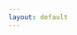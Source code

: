```yaml
---
layout: default
---
```


<!DOCTYPE html>
<html lang="en">
<head>
    <meta charset="UTF-8">
    <meta name="viewport" content="width=device-width, initial-scale=1.0">
    <title>Tavus AI Chat</title>
    <link rel="stylesheet" href="{{ '/assets/main.css' | relative_url }}">
    <link rel="icon" href="{{ '/assets/images/favicon.ico' | relative_url }}">
    <style>
        .loader {
            border: 4px solid #f3f3f3;
            border-top: 4px solid #3498db;
            border-radius: 50%;
            width: 30px;
            height: 30px;
            animation: spin 1s linear infinite;
            margin: 20px auto;
            display: none;
        }

        @keyframes spin {
            0% { transform: rotate(0deg); }
            100% { transform: rotate(360deg); }
        }

        .error-message {
            color: red;
            margin: 10px 0;
            display: none;
        }
    </style>
</head>
<body>
    <h1>Welcome to Tavus AI Chat</h1>
    <button id="startChat">Start AI Conversation</button>
    <div class="loader"></div>
    <div class="error-message"></div>
    <div id="chatContainer" style="display:none;"></div>

    <script>
    document.getElementById('startChat').addEventListener('click', async () => {
        const loader = document.querySelector('.loader');
        const errorMessage = document.querySelector('.error-message');
        
        try {
            loader.style.display = 'block';
            errorMessage.style.display = 'none';

            const controller = new AbortController();
            const timeoutId = setTimeout(() => controller.abort(), 8000);

            const response = await fetch('https://api.tavus.io/v1/conversations', {
                method: 'POST',
                headers: {
                    'Content-Type': 'application/json',
                    'x-api-key': '9836007c1c7e42069111b82b9fe6a6e4' // Replace with your API key
                },
                body: JSON.stringify({
                    persona_id: 'p1fcd1b4f914' // Replace with your persona ID
                }),
                signal: controller.signal
            });

            clearTimeout(timeoutId);

            if (!response.ok) {
                const errorText = await response.text();
                throw new Error(`API Error (${response.status}): ${errorText}`);
            }

            const data = await response.json();

            if (data.conversation_url) {
                const iframe = document.createElement('iframe');
                iframe.src = data.conversation_url;
                iframe.style = 'width:100%;height:600px;border:none;';
                document.getElementById('chatContainer').appendChild(iframe);
                document.getElementById('chatContainer').style.display = 'block';
            } else {
                throw new Error('No conversation URL in response');
            }
        } catch (error) {
            console.error('Error:', error);
            errorMessage.textContent = `Error: ${error.message}`;
            errorMessage.style.display = 'block';

            if (error.name === 'AbortError') {
                errorMessage.textContent = 'Request timed out. Please try again.';
            } else if (error.name === 'TypeError' && error.message.includes('Failed to fetch')) {
                errorMessage.textContent = 'Network error. Please check your internet connection.';
            }
        } finally {
            loader.style.display = 'none';
        }
    });
    </script>
</body>
</html>
